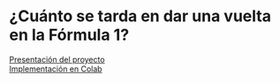 # **¿Cuánto se tarda en dar una vuelta en la Fórmula 1?**
[Presentación del proyecto](https://docs.google.com/presentation/d/1_qthsfHfLv2d4aqvczxX1F8aZJwLPWJ2IBoEoE7wZOY/edit?usp=sharing)\
[Implementación en Colab](https://colab.research.google.com/drive/12Yg7ICtVlZVMivxCzD_4s7xakUO8DCfN?usp=sharing)
